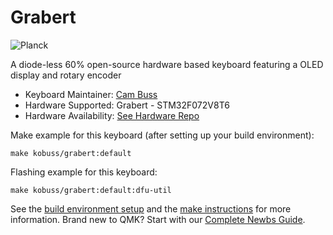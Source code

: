 # Grabert

![Planck](https://raw.githubusercontent.com/KoBussLLC/grabert-hardware/main/doc/grabert_white_pulse.jpg)

A diode-less 60% open-source hardware based keyboard featuring a OLED display and rotary encoder

* Keyboard Maintainer: [Cam Buss](https://github.com/camrbuss)
* Hardware Supported: Grabert - STM32F072V8T6
* Hardware Availability: [See Hardware Repo](https://github.com/KoBussLLC/grabert-hardware)

Make example for this keyboard (after setting up your build environment):

    make kobuss/grabert:default

Flashing example for this keyboard:

    make kobuss/grabert:default:dfu-util

See the [build environment setup](https://docs.qmk.fm/#/getting_started_build_tools) and the [make instructions](https://docs.qmk.fm/#/getting_started_make_guide) for more information. Brand new to QMK? Start with our [Complete Newbs Guide](https://docs.qmk.fm/#/newbs).